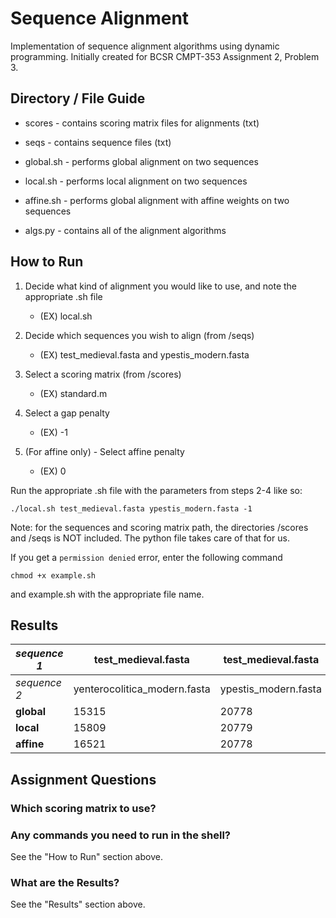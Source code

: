 # Sequence Alignment #
Implementation of sequence alignment algorithms using dynamic programming. Initially created for BCSR CMPT-353 Assignment 2, Problem 3.  

## Directory / File Guide ##

* scores - contains scoring matrix files for alignments (txt)
* seqs - contains sequence files (txt)

* global.sh - performs global alignment on two sequences
* local.sh - performs local alignment on two sequences
* affine.sh - performs global alignment with affine weights on two sequences

* algs.py - contains all of the alignment algorithms



## How to Run ##

1. Decide what kind of alignment you would like to use, and note the appropriate .sh file
    * (EX) local.sh

2. Decide which sequences you wish to align (from /seqs)
    * (EX) test_medieval.fasta and ypestis_modern.fasta

3. Select a scoring matrix (from /scores)
    * (EX) standard.m

4. Select a gap penalty
    * (EX) -1

5. (For affine only) - Select affine penalty
    * (EX) 0

Run the appropriate .sh file with the parameters from steps 2-4 like so:

`
./local.sh test_medieval.fasta ypestis_modern.fasta -1
`

Note: for the sequences and scoring matrix path, the directories /scores and /seqs is NOT included. The python file takes care of that for us.

If you get a `permission denied` error, enter the following command

`chmod +x example.sh`

and example.sh with the appropriate file name.


## Results ##

| *sequence 1*   | test_medieval.fasta          | test_medieval.fasta  | ypestis_modern.fasta         |
|----------------|------------------------------|----------------------|------------------------------|
| *sequence 2*   | yenterocolitica_modern.fasta | ypestis_modern.fasta | yenterocolitica_modern.fasta |
| **global**     | 15315                        | 20778                | 15310                        |
| **local**      | 15809                        | 20779                | 15803                        |
| **affine**     | 16521                        | 20778                | 16515                        |                     |


## Assignment Questions ##

### Which scoring matrix to use? ###

### Any commands you need to run in the shell? ###

See the "How to Run" section above.

### What are the Results? ###

See the "Results" section above.
